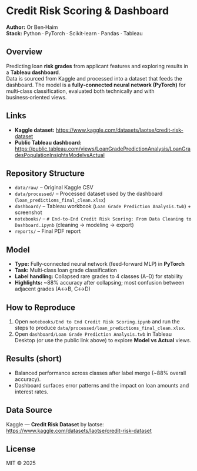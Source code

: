 # Credit Risk Scoring & Dashboard

**Author:** Or Ben‑Haim  
**Stack:** Python · PyTorch · Scikit‑learn · Pandas · Tableau

## Overview
Predicting loan **risk grades** from applicant features and exploring results in a **Tableau dashboard**.  
Data is sourced from Kaggle and processed into a dataset that feeds the dashboard. 
The model is a **fully‑connected neural network (PyTorch)** for multi‑class classification, evaluated both technically and with business‑oriented views.

## Links
- **Kaggle dataset:** https://www.kaggle.com/datasets/laotse/credit-risk-dataset  
- **Public Tableau dashboard:** https://public.tableau.com/views/LoanGradePredictionAnalysis/LoanGradesPopulationInsightsModelvsActual

## Repository Structure
- `data/raw/` – Original Kaggle CSV  
- `data/processed/` – Processed dataset used by the dashboard (`loan_predictions_final_clean.xlsx`)  
- `dashboard/` – Tableau workbook (`Loan Grade Prediction Analysis.twb`) + screenshot  
- `notebooks/` – `# End-to-End Credit Risk Scoring: From Data Cleaning to Dashboard.ipynb` (cleaning → modeling → export)  
- `reports/` – Final PDF report

## Model
- **Type:** Fully‑connected neural network (feed‑forward MLP) in **PyTorch**  
- **Task:** Multi‑class loan grade classification  
- **Label handling:** Collapsed rare grades to 4 classes (A–D) for stability  
- **Highlights:** ~88% accuracy after collapsing; most confusion between adjacent grades (A↔B, C↔D)

## How to Reproduce
1. Open `notebooks/End to End Credit Risk Scoring.ipynb` and run the steps to produce `data/processed/loan_predictions_final_clean.xlsx`.  
2. Open `dashboard/Loan Grade Prediction Analysis.twb` in Tableau Desktop (or use the public link above) to explore **Model vs Actual** views.

## Results (short)
- Balanced performance across classes after label merge (~88% overall accuracy).  
- Dashboard surfaces error patterns and the impact on loan amounts and interest rates.

## Data Source
Kaggle — **Credit Risk Dataset** by laotse: https://www.kaggle.com/datasets/laotse/credit-risk-dataset

## License
MIT © 2025 
